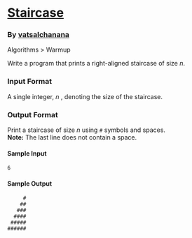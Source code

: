 # [Staircase](https://www.hackerrank.com/contests/master/challenges/staircase)
### By [vatsalchanana](https://www.hackerrank.com/vatsalchanana)

Algorithms > Warmup

Write a program that prints a right-aligned staircase of size *n*.

### Input Format

A single integer, *n* , denoting the size of the staircase.

### Output Format

Print a staircase of size *n* using `#` symbols and spaces.    
**Note:** The last line does not contain a space.

#### Sample Input

```
6
```

#### Sample Output

```
     #
    ##
   ###
  ####
 #####
######
```

